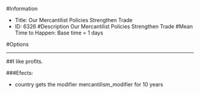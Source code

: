 #Information
 - Title: Our Mercantilist Policies Strengthen Trade
 - ID: 6326
#Description
Our Mercantilist Policies Strengthen Trade
#Mean Time to Happen:
Base time = 1 days

#Options

___
##I like profits.

###Efects:<ul><li>country gets the modifier mercantilism_modifier for 10 years</li></ul>
